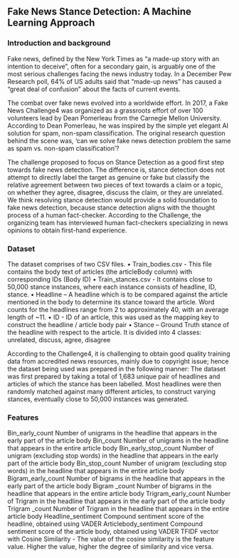 ## Fake News Stance Detection: A Machine Learning Approach

### Introduction and background
Fake news, defined by the New York Times as “a made-up story with an intention to deceive”, often for a secondary gain, is arguably one of the most serious challenges facing the news industry today. 
In a December Pew Research poll, 64% of US adults said that “made-up news” has caused a “great deal of confusion” about the facts of current events.

The combat over fake news evolved into a worldwide effort. In 2017, a Fake News Challenge4 was organized as a grassroots effort of over 100 volunteers lead by Dean Pomerleau from the Carnegie Mellon University. According to Dean Pomerleau, he was inspired by the simple yet elegant AI solution for spam, non-spam classification. The original research question behind the scene was, ‘can we solve fake news detection problem the same as spam vs. non-spam classification’?

The challenge proposed to focus on Stance Detection as a good first step towards fake news detection. The difference is, stance detection does not attempt to directly label the target as genuine or fake but classify the relative agreement between two pieces of text towards a claim or a topic, on whether they agree, disagree, discuss the claim, or they are unrelated. 
We think resolving stance detection would provide a solid foundation to fake news detection, because stance detection aligns with the thought process of a human fact-checker. 
According to the Challenge, the organizing team has interviewed human fact-checkers specializing in news opinions to obtain first-hand experience. 

### Dataset
The dataset comprises of two CSV files. 
•	Train_bodies.csv - This file contains the body text of articles (the articleBody column) with corresponding IDs (Body ID)
•	Train_stances.csv - It contains close to 50,000 stance instances, where each instance consists of headline, ID, stance.
•	Headline – A headline which is to be compared against the article mentioned in the body to determine its stance toward the article. Word counts for the headlines range from 2 to approximately 40, with an average length of ~11. 
•	ID - ID of an article, this was used as the mapping key to construct the headline / article body pair
•	Stance – Ground Truth stance of the headline with respect to the article. It is divided into 4 classes: unrelated, discuss, agree, disagree
 
According to the Challenge4, it is challenging to obtain good quality training data from accredited news resources, mainly due to copyright issue; hence the dataset being used was prepared in the following manner:
The dataset was first prepared by taking a total of 1,683 unique pair of headlines and articles of which the stance has been labelled. Most headlines were then randomly matched against many different articles, to construct varying stances, eventually close to 50,000 instances was generated. 

### Features
Bin_early_count 	Number of unigrams in the headline that appears in the early part of the article body
Bin_count	Number of unigrams in the headline that appears in the entire article body
Bin_early_stop_count	Number of unigram (excluding stop words) in the headline that appears in the early part of the article body
Bin_stop_count	Number of unigram (excluding stop words) in the headline that appears in the entire article body
Bigram_early_count 	Number of bigrams in the headline that appears in the early part of the article body
Bigram _count	Number of bigrams in the headline that appears in the entire article body
Trigram_early_count 	Number of Trigram in the headline that appears in the early part of the article body
Trigram _count	Number of Trigram in the headline that appears in the entire article body
Headline_sentiment  	Compound sentiment score of the headline, obtained using VADER
Articlebody_sentiment	Compound sentiment score of the article body, obtained using VADER
TFIDF vector with Cosine Similarity	- The value of the cosine similarity is the feature value. Higher the value, higher the degree of similarity and vice versa.